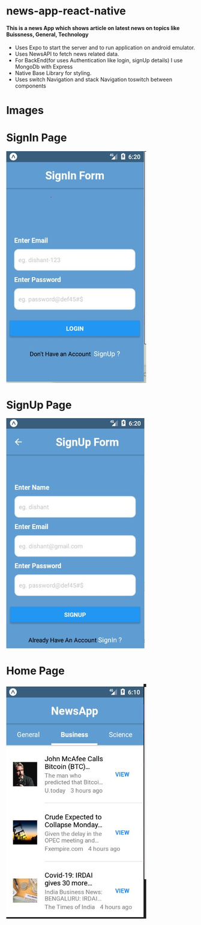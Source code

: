 # news-app-react-native
<html>
<h4>This is a news App which shows article on latest news on topics like Buissness, General, Technology</h4>
<ul>
  <li>Uses Expo to start the server and to run application on android emulator.</li>
  <li>Uses NewsAPI to fetch news related data.</li>
  <li>For BackEnd(for uses Authentication like login, signUp details) I use MongoDb with Express</li>
  <li>Native Base Library for styling.</li>
  <li>Uses switch Navigation and stack Navigation toswitch between components</li>
</ul>


<h1>Images </h1>

</html>

# SignIn Page
![](images/signIn.JPG)

# SignUp Page
![](images/signUp.JPG)

# Home Page
![](images/Home.JPG)
